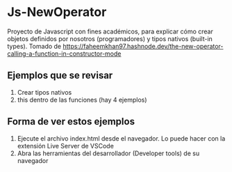 # Js-NewOperator

Proyecto de Javascript con fines académicos, para explicar cómo crear objetos definidos por nosotros (programadores) y tipos nativos (built-in types).
Tomado de <https://faheemkhan97.hashnode.dev/the-new-operator-calling-a-function-in-constructor-mode>

## Ejemplos que se revisar

1. Crear tipos nativos
2. this dentro de las funciones (hay 4 ejemplos)

## Forma de ver estos ejemplos

1. Ejecute el archivo index.html desde el navegador. Lo puede hacer con la extensión Live Server de VSCode
2. Abra las herramientas del desarrollador (Developer tools) de su navegador
